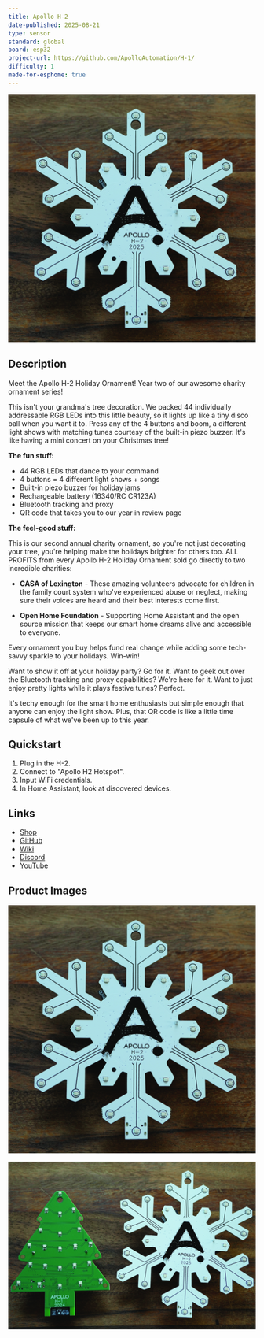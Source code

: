 ```yaml
---
title: Apollo H-2
date-published: 2025-08-21
type: sensor
standard: global
board: esp32
project-url: https://github.com/ApolloAutomation/H-1/
difficulty: 1
made-for-esphome: true
---
```


![Apollo H-2](Apollo-H-2.JPG "Apollo H-2")

## Description

Meet the Apollo H-2 Holiday Ornament! Year two of our awesome charity ornament series!

This isn't your grandma's tree decoration. We packed 44 individually addressable RGB LEDs into this little beauty, so it lights up like a tiny disco ball when you want it to. Press any of the 4 buttons and boom, a different light shows with matching tunes courtesy of the built-in piezo buzzer. It's like having a mini concert on your Christmas tree!

**The fun stuff:**

- 44 RGB LEDs that dance to your command
- 4 buttons = 4 different light shows + songs
- Built-in piezo buzzer for holiday jams
- Rechargeable battery (16340/RC CR123A)
- Bluetooth tracking and proxy
- QR code that takes you to our year in review page

**The feel-good stuff:**

This is our second annual charity ornament, so you're not just decorating your tree, you're helping make the holidays brighter for others too. ALL PROFITS from every Apollo H-2 Holiday Ornament sold go directly to two incredible charities:

- **CASA of Lexington** - These amazing volunteers advocate for children in the family court system who've experienced abuse or neglect, making sure their voices are heard and their best interests come first.

- **Open Home Foundation** - Supporting Home Assistant and the open source mission that keeps our smart home dreams alive and accessible to everyone.

Every ornament you buy helps fund real change while adding some tech-savvy sparkle to your holidays. Win-win!

Want to show it off at your holiday party? Go for it. Want to geek out over the Bluetooth tracking and proxy capabilities? We're here for it. Want to just enjoy pretty lights while it plays festive tunes? Perfect.

It's techy enough for the smart home enthusiasts but simple enough that anyone can enjoy the light show. Plus, that QR code is like a little time capsule of what we've been up to this year.

## Quickstart

1. Plug in the H-2.
2. Connect to "Apollo H2 Hotspot".
3. Input WiFi credentials.
4. In Home Assistant, look at discovered devices.

## Links

- [Shop](https://apolloautomation.com/products/apollo-h-2-annual-holiday-ornament)
- [GitHub](https://github.com/ApolloAutomation/H-1)
- [Wiki](https://wiki.apolloautomation.com/)
- [Discord](https://dsc.gg/ApolloAutomation)
- [YouTube](https://www.youtube.com/@ApolloAutomation)

## Product Images

![Apollo H-2](Apollo-H-2.JPG "Apollo H-2")

![Apollo H-2 Size](Apollo-H-2-Size.JPG "Apollo H-2 Size")

